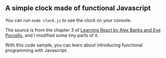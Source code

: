 ## A simple clock made of functional Javascript

You can run `node clock.js` to see the clock on your console.  

The source is from the chapter 3 of [Learning React by Alex Banks and Eve Porcello](https://www.amazon.com/Learning-React-Modern-Patterns-Developing/dp/1492051721/), and I modified some tiny parts of it.  

With this code sample, you can learn about introducing functional programming with Javascript.  

